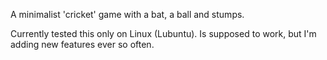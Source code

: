 A minimalist 'cricket' game with a bat, a ball and stumps. 

Currently tested this only on Linux (Lubuntu). Is supposed to work, but I'm adding new features ever so often.